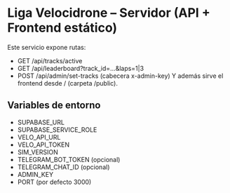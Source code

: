# Liga Velocidrone – Servidor (API + Frontend estático)
Este servicio expone rutas:
- GET /api/tracks/active
- GET /api/leaderboard?track_id=...&laps=1|3
- POST /api/admin/set-tracks (cabecera x-admin-key)
Y además sirve el frontend desde / (carpeta /public).

## Variables de entorno
- SUPABASE_URL
- SUPABASE_SERVICE_ROLE
- VELO_API_URL
- VELO_API_TOKEN
- SIM_VERSION
- TELEGRAM_BOT_TOKEN (opcional)
- TELEGRAM_CHAT_ID (opcional)
- ADMIN_KEY
- PORT (por defecto 3000)
